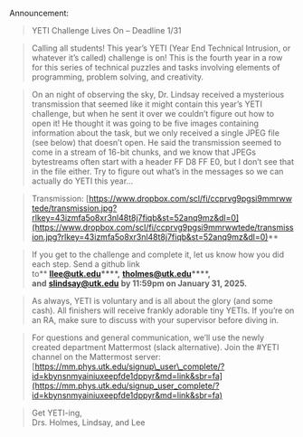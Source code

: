 Announcement:
> YETI Challenge Lives On – Deadline 1/31

> Calling all students! This year’s YETI (Year End Technical Intrusion, or whatever it’s called) challenge is on! This is the fourth year in a row for this series of technical puzzles and tasks involving elements of programming, problem solving, and creativity.

>On an night of observing the sky, Dr. Lindsay received a mysterious transmission that seemed like it might contain this year’s YETI challenge, but when he sent it over we couldn’t figure out how to open it! He thought it was going to be five images containing information about the task, but we only received a single JPEG file (see below) that doesn’t open. He said the transmission seemed to come in a stream of 16-bit chunks, and we know that JPEGs bytestreams often start with a header FF D8 FF E0, but I don’t see that in the file either. Try to figure out what’s in the messages so we can actually do YETI this year...

> Transmission: [https://www.dropbox.com/scl/fi/ccprvg9pgsi9mmrwwtede/transmission.jpg?rlkey=43izmfa5o8xr3nl48t8j7fiqb&st=52anq9mz&dl=0](https://www.dropbox.com/scl/fi/ccprvg9pgsi9mmrwwtede/transmission.jpg?rlkey=43izmfa5o8xr3nl48t8j7fiqb&st=52anq9mz&dl=0)**

> If you get to the challenge and complete it, let us know how you did each step. Send a github link to** **[llee@utk.edu](mailto:llee@utk.edu)****,** **[tholmes@utk.edu](mailto:tholmes@utk.edu)****, and** **[slindsay@utk.edu](mailto:slindsay@utk.edu)** **by 11:59pm on January 31, 2025.**

> As always, YETI is voluntary and is all about the glory (and some cash). All finishers will receive frankly adorable tiny YETIs. If you’re on an RA, make sure to discuss with your supervisor before diving in.

> For questions and general communication, we’ll use the newly created department Mattermost (slack alternative). Join the #YETI channel on the Mattermost server:[https://mm.phys.utk.edu/signup\_user\_complete/?id=kbynsnmyainiuxeepfde1dppyr&md=link&sbr=fa](https://mm.phys.utk.edu/signup_user_complete/?id=kbynsnmyainiuxeepfde1dppyr&md=link&sbr=fa)

>Get YETI-ing,  
> Drs. Holmes, Lindsay, and Lee
